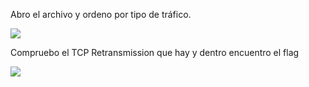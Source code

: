 Abro el archivo y ordeno por tipo de tráfico. 

![](imágenes/Pasted%20Image%2020241030013052.png)

Compruebo el TCP Retransmission que hay y dentro encuentro el flag

![](imágenes/Pasted%20Image%2020241030013139.png)